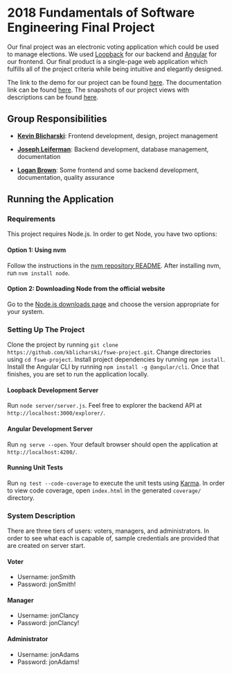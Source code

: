# 2018 Fundamentals of Software Engineering Final Project
Our final project was an electronic voting application which could be used to manage elections. We used [Loopback](https://loopback.io/) for our backend and [Angular](https://angular.io/) for our frontend. Our final product is a single-page web application which fulfills all of the project criteria while being intuitive and elegantly designed.

The link to the demo for our project can be found [here](https://www.youtube.com/watch?v=VQDdzFb79hA).
The documentation link can be found [here](https://gitlab.com/kblicharski/fswe-project/blob/master/Documentation%20of%20System.pdf).
The snapshots of our project views with descriptions can be found [here](https://gitlab.com/kblicharski/fswe-project/tree/master/Snapshots%20fswe).

## Group Responsibilities
- **[Kevin Blicharski](https://github.com/kblicharski)**: Frontend development, design, project management

- **[Joseph Leiferman](https://github.com/josephLeiferman)**: Backend development, database management, documentation

- **[Logan Brown](https://github.com/logan-brown8520)**: Some frontend and some backend development, documentation, quality assurance

## Running the Application

### Requirements
This project requires Node.js. In order to get Node, you have two options:

#### Option 1: Using nvm
Follow the instructions in the [nvm repository README](https://github.com/creationix/nvm). After installing nvm, run `nvm install node`.

#### Option 2: Downloading Node from the official website
Go to the [Node.js downloads page](https://nodejs.org/en/download/) and choose the version appropriate for your system.


### Setting Up The Project
Clone the project by running `git clone https://github.com/kblicharski/fswe-project.git`. Change directories using `cd fswe-project`. Install project dependencies by running `npm install`. Install the Angular CLI by running `npm install -g @angular/cli`. Once that finishes, you are set to run the application locally.

#### Loopback Development Server
Run `node server/server.js`. Feel free to explorer the backend API at `http://localhost:3000/explorer/`.

#### Angular Development Server
Run `ng serve --open`. Your default browser should open the application at `http://localhost:4200/`.

#### Running Unit Tests
Run `ng test --code-coverage` to execute the unit tests using [Karma](https://karma-runner.github.io). In order to view code coverage, open `index.html` in the generated `coverage/` directory.

### System Description
There are three tiers of users: voters, managers, and administrators. In order to see what each is capable of, sample credentials are provided that are created on server start.

#### Voter
- Username: jonSmith
- Password: jonSmith!

#### Manager
- Username: jonClancy
- Password: jonClancy!

#### Administrator
- Username: jonAdams
- Password: jonAdams!

